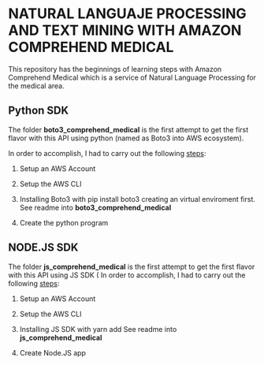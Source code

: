 # NATURAL LANGUAJE PROCESSING AND TEXT MINING WITH AMAZON COMPREHEND MEDICAL

This repository has the beginnings of learning steps with Amazon Comprehend Medical which  is a service of Natural Language Processing for the medical area.

## Python SDK

The folder **boto3_comprehend_medical** is the first attempt to get the first flavor with this API using python (named as Boto3 into AWS ecosystem).  

In order to accomplish, I had to carry out the following [steps](https://docs.aws.amazon.com/comprehend-medical/latest/dev/comprehendmedical-gettingstarted.html):
 1. Setup an AWS Account
 2. Setup the AWS CLI
 3. Installing Boto3 with pip install boto3 creating an virtual enviroment first. See readme into  **boto3_comprehend_medical**

 4. Create the python program


## NODE.JS SDK

The folder **js_comprehend_medical** is the first attempt to get the first flavor with this API using JS SDK (
In order to accomplish, I had to carry out the following [steps](https://docs.aws.amazon.com/comprehend-medical/latest/dev/comprehendmedical-gettingstarted.html):
 1. Setup an AWS Account
 2. Setup the AWS CLI
 3. Installing JS SDK with yarn add  See readme into  **js_comprehend_medical**

 4. Create Node.JS app



 
